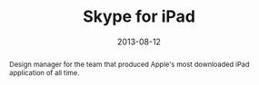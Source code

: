 ---
permalink: "mobile/ios/ipad/index.html"
dynamicPermalink: false
eleventyNavigation:
  key: Skype for iPad
  parent: Projects

layout: article.njk
tags: mobile
title: Skype for iPad
date: 2013-08-12
client: Microsoft
partner: Apple
abstract: Design manager for the team that produced Apple's most downloaded iPad application of all time.
headline: Blending desktop and mobile paradigms
hero: 
 - /img/hero/skype/ipad.jpg
thumbnail:
 - thumbnail-ipad.png
collaborators:
 - Antonio Pedro Rezende
 - Daniel Winston
 - Jaak Parik
 - Oliver Reitalu
 - Stuart Bayston
media:
 - ipad-profile.png
 - ipad-emoticons.png
 - ipad-dialpad.png
 - ipad-chat.png
text:
 - I was the Interaction designer, then design manager for the Skype for iPad 
   client, recognised by Apple in 2013 as the most downloaded free iPad 
   application of all time.
 - After initial explorations with the form, myself and the team committed to 
   the split view pattern to give familiarity to users of the desktop 
   application while re-using much of the phone client patterns in the left-hand
   navigation.
---